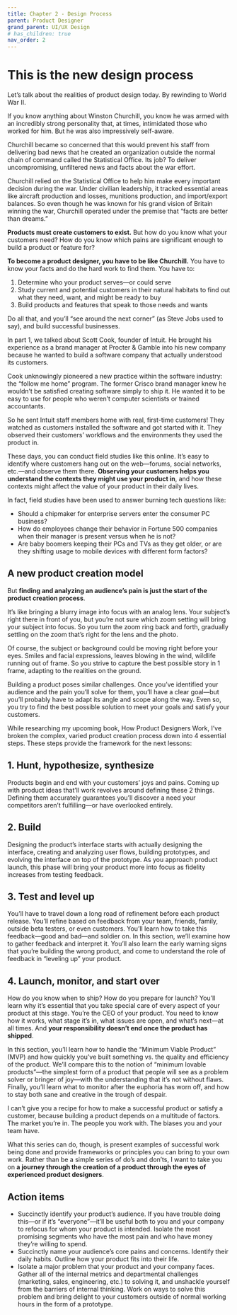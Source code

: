```yaml
---
title: Chapter 2 - Design Process
parent: Product Designer
grand_parent: UI/UX Design
# has_children: true
nav_order: 2
---
```


# This is the new design process

Let’s talk about the realities of product design today. By rewinding to World War II.

If you know anything about Winston Churchill, you know he was armed with an incredibly strong personality that, at times, intimidated those who worked for him. But he was also impressively self-aware.

Churchill became so concerned that this would prevent his staff from delivering bad news that he created an organization outside the normal chain of command called the Statistical Office. Its job? To deliver uncompromising, unfiltered news and facts about the war effort.

Churchill relied on the Statistical Office to help him make every important decision during the war. Under civilian leadership, it tracked essential areas like aircraft production and losses, munitions production, and import/export balances. So even though he was known for his grand vision of Britain winning the war, Churchill operated under the premise that “facts are better than dreams.”

**Products must create customers to exist.** But how do you know what your customers need? How do you know which pains are significant enough to build a product or feature for?

**To become a product designer, you have to be like Churchill.** You have to know your facts and do the hard work to find them. You have to:

1. Determine who your product serves—or could serve
2. Study current and potential customers in their natural habitats to find out what they need, want, and might be ready to buy
3. Build products and features that speak to those needs and wants

Do all that, and you’ll “see around the next corner” (as Steve Jobs used to say), and build successful businesses.

In part 1, we talked about Scott Cook, founder of Intuit. He brought his experience as a brand manager at Procter & Gamble into his new company because he wanted to build a software company that actually understood its customers.

Cook unknowingly pioneered a new practice within the software industry: the “follow me home” program. The former Crisco brand manager knew he wouldn’t be satisfied creating software simply to ship it. He wanted it to be easy to use for people who weren’t computer scientists or trained accountants.

So he sent Intuit staff members home with real, first-time customers! They watched as customers installed the software and got started with it. They observed their customers’ workflows and the environments they used the product in.

These days, you can conduct field studies like this online. It’s easy to identify where customers hang out on the web—forums, social networks, etc.—and observe them there. **Observing your customers helps you understand the contexts they might use your product in**, and how these contexts might affect the value of your product in their daily lives.
 
In fact, field studies have been used to answer burning tech questions like:

* Should a chipmaker for enterprise servers enter the consumer PC business?
* How do employees change their behavior in Fortune 500 companies when their manager is present versus when he is not?
* Are baby boomers keeping their PCs and TVs as they get older, or are they shifting usage to mobile devices with different form factors?

## A new product creation model
But **finding and analyzing an audience’s pain is just the start of the product creation process**.

It’s like bringing a blurry image into focus with an analog lens. Your subject’s right there in front of you, but you’re not sure which zoom setting will bring your subject into focus. So you turn the zoom ring back and forth, gradually settling on the zoom that’s right for the lens and the photo.

Of course, the subject or background could be moving right before your eyes. Smiles and facial expressions, leaves blowing in the wind, wildlife running out of frame. So you strive to capture the best possible story in 1 frame, adapting to the realities on the ground.

Building a product poses similar challenges. Once you’ve identified your audience and the pain you’ll solve for them, you’ll have a clear goal—but you’ll probably have to adapt its angle and scope along the way. Even so, you try to find the best possible solution to meet your goals and satisfy your customers.

While researching my upcoming book, How Product Designers Work, I’ve broken the complex, varied product creation process down into 4 essential steps. These steps provide the framework for the next lessons:

## 1. Hunt, hypothesize, synthesize
Products begin and end with your customers’ joys and pains. Coming up with product ideas that’ll work revolves around defining these 2 things. Defining them accurately guarantees you’ll discover a need your competitors aren’t fulfilling—or have overlooked entirely.

## 2. Build
Designing the product’s interface starts with actually designing the interface, creating and analyzing user flows, building prototypes, and evolving the interface on top of the prototype. As you approach product launch, this phase will bring your product more into focus as fidelity increases from testing feedback.

## 3. Test and level up
You’ll have to travel down a long road of refinement before each product release. You’ll refine based on feedback from your team, friends, family, outside beta testers, or even customers. You’ll learn how to take this feedback—good and bad—and soldier on. In this section, we’ll examine how to gather feedback and interpret it. You’ll also learn the early warning signs that you’re building the wrong product, and come to understand the role of feedback in “leveling up” your product.

## 4. Launch, monitor, and start over
How do you know when to ship? How do you prepare for launch? You’ll learn why it’s essential that you take special care of every aspect of your product at this stage. You’re the CEO of your product. You need to know how it works, what stage it’s in, what issues are open, and what’s next—at all times. And **your responsibility doesn’t end once the product has shipped**.

In this section, you’ll learn how to handle the “Minimum Viable Product” (MVP) and how quickly you’ve built something vs. the quality and efficiency of the product. We’ll compare this to the notion of “minimum lovable products”—the simplest form of a product that people will see as a problem solver or bringer of joy—with the understanding that it’s not without flaws. Finally, you’ll learn what to monitor after the euphoria has worn off, and how to stay both sane and creative in the trough of despair.

I can’t give you a recipe for how to make a successful product or satisfy a customer, because building a product depends on a multitude of factors. The market you’re in. The people you work with. The biases you and your team have.

What this series can do, though, is present examples of successful work being done and provide frameworks or principles you can bring to your own work. Rather than be a simple series of do’s and don’ts, I want to take you on **a journey through the creation of a product through the eyes of experienced product designers**.

## Action items
* Succinctly identify your product’s audience. If you have trouble doing this—or if it’s “everyone”—it’ll be useful both to you and your company to refocus for whom your product is intended. Isolate the most promising segments who have the most pain and who have money they’re willing to spend.
* Succinctly name your audience’s core pains and concerns. Identify their daily habits. Outline how your product fits into their life.
* Isolate a major problem that your product and your company faces. Gather all of the internal metrics and departmental challenges (marketing, sales, engineering, etc.) to solving it, and unshackle yourself from the barriers of internal thinking. Work on ways to solve this problem and bring delight to your customers outside of normal working hours in the form of a prototype.